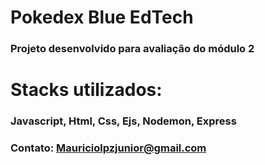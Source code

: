 # Pokedex Blue EdTech

### Projeto desenvolvido para avaliação do módulo 2

# Stacks utilizados:

### Javascript, Html, Css, Ejs, Nodemon, Express

### Contato: Mauriciolpzjunior@gmail.com